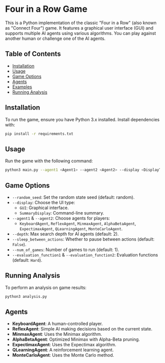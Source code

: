 # Four in a Row Game

This is a Python implementation of the classic "Four in a Row" (also known as "Connect Four") game. It features a graphical user interface (GUI) and supports multiple AI agents using various algorithms. You can play against another human or challenge one of the AI agents.

## Table of Contents
- [Installation](#installation)
- [Usage](#usage)
- [Game Options](#game-options)
- [Agents](#agents)
- [Examples](#examples)
- [Running Analysis](#running-analysis)

## Installation

To run the game, ensure you have Python 3.x installed. Install dependencies with:

```bash
pip install -r requirements.txt
```

## Usage

Run the game with the following command:

```bash
python3 main.py --agent1 <Agent1> --agent2 <Agent2> --display <DisplayType> [OPTIONS]
```

## Game Options
- `--random_seed`: Set the random state seed (default: random).
- `--display`: Choose the UI type:
  - `GUI`: Graphical interface.
  - `SummaryDisplay`: Command-line summary.
- `--agent1` & `--agent2`: Choose agents for players:
  - `KeyboardAgent`, `ReflexAgent`, `MinmaxAgent`, `AlphaBetaAgent`, `ExpectimaxAgent`, `QLearningAgent`, `MonteCarloAgent`.
- `--depth`: Max search depth for AI agents (default: 2).
- `--sleep_between_actions`: Whether to pause between actions (default: `False`).
- `--num_of_games`: Number of games to run (default: 1).
- `--evaluation_function1` & `--evaluation_function2`: Evaluation functions (default: `Hard`).

## Running Analysis

To perform an analysis on game results:

```bash
python3 analysis.py
```

## Agents

- **KeyboardAgent**: A human-controlled player.
- **ReflexAgent**: Simple AI making decisions based on the current state.
- **MinmaxAgent**: Uses the Minimax algorithm.
- **AlphaBetaAgent**: Optimized Minimax with Alpha-Beta pruning.
- **ExpectimaxAgent**: Uses the Expectimax algorithm.
- **QLearningAgent**: A reinforcement learning agent.
- **MonteCarloAgent**: Uses the Monte Carlo method.

